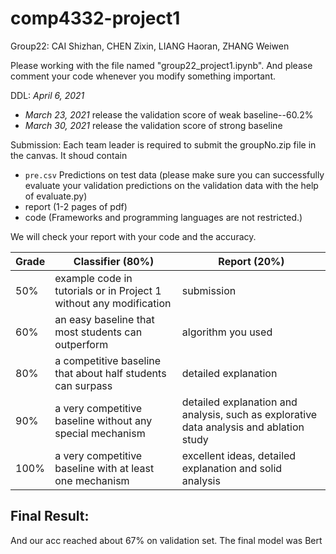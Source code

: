 # comp4332-project1

Group22: CAI Shizhan, CHEN Zixin, LIANG Haoran, ZHANG Weiwen

Please working with the file named "group22_project1.ipynb". And please comment your code whenever you modify something important.

DDL: *April 6, 2021*
- *March 23, 2021* release the validation score of weak baseline--60.2%
- *March 30, 2021* release the validation score of strong baseline

Submission: Each team leader is required to submit the groupNo.zip file in the canvas. It shoud contain 
- `pre.csv` Predictions on test data (please make sure you can successfully evaluate your validation predictions on the validation data with the help of evaluate.py)
- report (1-2 pages of pdf)
- code (Frameworks and programming languages are not restricted.)

We will check your report with your code and the accuracy.

| Grade | Classifier (80%)                                                   | Report (20%)                      |
|-------|--------------------------------------------------------------------|-----------------------------------|
| 50%   | example code in tutorials or in Project 1 without any modification | submission                        |
| 60%   | an easy baseline that most students can outperform                 | algorithm you used                |
| 80%   | a competitive baseline that about half students can surpass        | detailed explanation              |
| 90%   | a very competitive baseline without any special mechanism          | detailed explanation and analysis, such as explorative data analysis and ablation study |
| 100%  | a very competitive baseline with at least one mechanism            | excellent ideas, detailed explanation and solid analysis |


## Final Result:  
And our acc reached about 67% on validation set. The final model was Bert
